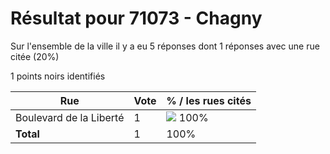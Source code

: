 # Résultat pour 71073 - Chagny

Sur l'ensemble de la ville il y a eu 5 réponses dont 1 réponses avec une rue citée (20%)

1 points noirs identifiés

| Rue | Vote | % / les rues cités|
|-----|------|-------------------|
| Boulevard de la Liberté | 1 | <img src="../../img/bar_100.gif" />&nbsp;100%|
| **Total** | 1 | 100%|

